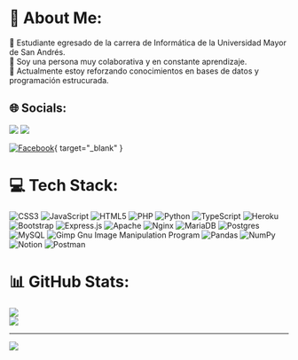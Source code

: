 # 💫 About Me:
🔭 Estudiante egresado de la carrera de Informática de la Universidad Mayor de San Andrés.<br>👯 Soy una persona muy colaborativa y en constante aprendizaje.<br>🌱 Actualmente estoy reforzando conocimientos en bases de datos y programación estrucurada.


## 🌐 Socials:
<a href="https://facebook.com/robertocarlos.chambicalizaya.3" target="_blank"><img src="https://img.shields.io/badge/Facebook-%231877F2.svg?logo=Facebook&logoColor=white"></a>
<a href="https://linkedin.com/in/chambi-98-roberto" target="_blank"><img src="https://img.shields.io/badge/LinkedIn-%230077B5.svg?logo=linkedin&logoColor=white"></a>

[![Facebook](https://img.shields.io/badge/Facebook-%231877F2.svg?logo=Facebook&logoColor=white)](https://facebook.com/robertocarlos.chambicalizaya.3){ target="_blank" }

# 💻 Tech Stack:
![CSS3](https://img.shields.io/badge/css3-%231572B6.svg?style=for-the-badge&logo=css3&logoColor=white) ![JavaScript](https://img.shields.io/badge/javascript-%23323330.svg?style=for-the-badge&logo=javascript&logoColor=%23F7DF1E) ![HTML5](https://img.shields.io/badge/html5-%23E34F26.svg?style=for-the-badge&logo=html5&logoColor=white) ![PHP](https://img.shields.io/badge/php-%23777BB4.svg?style=for-the-badge&logo=php&logoColor=white) ![Python](https://img.shields.io/badge/python-3670A0?style=for-the-badge&logo=python&logoColor=ffdd54) ![TypeScript](https://img.shields.io/badge/typescript-%23007ACC.svg?style=for-the-badge&logo=typescript&logoColor=white) ![Heroku](https://img.shields.io/badge/heroku-%23430098.svg?style=for-the-badge&logo=heroku&logoColor=white) ![Bootstrap](https://img.shields.io/badge/bootstrap-%23563D7C.svg?style=for-the-badge&logo=bootstrap&logoColor=white) ![Express.js](https://img.shields.io/badge/express.js-%23404d59.svg?style=for-the-badge&logo=express&logoColor=%2361DAFB) ![Apache](https://img.shields.io/badge/apache-%23D42029.svg?style=for-the-badge&logo=apache&logoColor=white) ![Nginx](https://img.shields.io/badge/nginx-%23009639.svg?style=for-the-badge&logo=nginx&logoColor=white) ![MariaDB](https://img.shields.io/badge/MariaDB-003545?style=for-the-badge&logo=mariadb&logoColor=white) ![Postgres](https://img.shields.io/badge/postgres-%23316192.svg?style=for-the-badge&logo=postgresql&logoColor=white) ![MySQL](https://img.shields.io/badge/mysql-%2300f.svg?style=for-the-badge&logo=mysql&logoColor=white) ![Gimp Gnu Image Manipulation Program](https://img.shields.io/badge/Gimp-657D8B?style=for-the-badge&logo=gimp&logoColor=FFFFFF) ![Pandas](https://img.shields.io/badge/pandas-%23150458.svg?style=for-the-badge&logo=pandas&logoColor=white) ![NumPy](https://img.shields.io/badge/numpy-%23013243.svg?style=for-the-badge&logo=numpy&logoColor=white) ![Notion](https://img.shields.io/badge/Notion-%23000000.svg?style=for-the-badge&logo=notion&logoColor=white) ![Postman](https://img.shields.io/badge/Postman-FF6C37?style=for-the-badge&logo=postman&logoColor=white)
# 📊 GitHub Stats:
![](https://github-readme-streak-stats.herokuapp.com/?user=coderoycc&theme=dark&hide_border=false)<br/>
![](https://github-readme-stats.vercel.app/api/top-langs/?username=coderoycc&theme=dark&hide_border=false&include_all_commits=true&count_private=true&layout=compact)

---
[![](https://visitcount.itsvg.in/api?id=coderoycc&icon=0&color=0)](https://visitcount.itsvg.in)

<!-- Proudly created with GPRM ( https://gprm.itsvg.in ) -->
